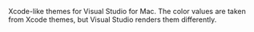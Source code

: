 Xcode-like themes for Visual Studio for Mac. The color values are taken from Xcode themes, but Visual Studio renders them differently.
